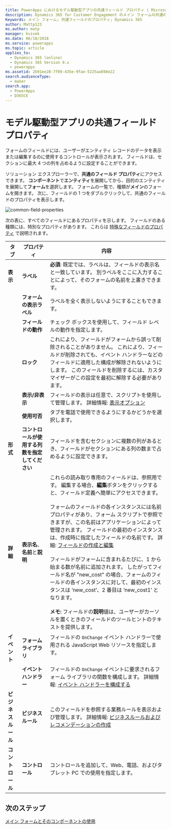 ```yaml
---
title: PowerApps におけるモデル駆動型アプリの共通フィールド プロパティ | MicrosoftDocs
description: Dynamics 365 for Customer Engagement のメイン フォームの共通のフィールドのプロパティについて
Keywords: メイン フォーム; 共通フィールドのプロパティ; Dynamics 365
author: Mattp123
ms.author: matp
manager: kvivek
ms.date: 06/18/2018
ms.service: powerapps
ms.topic: article
applies_to:
  - Dynamics 365 (online)
  - Dynamics 365 Version 9.x
  - powerapps
ms.assetid: 2b91ee28-7f09-435e-9fae-5225aa698e22
search.audienceType:
  - maker
search.app:
  - PowerApps
  - D365CE
---
```

# <a name="model-driven-app-common-field-properties"></a>モデル駆動型アプリの共通フィールド プロパティ

 フォームのフィールドには、ユーザーがエンティティ レコードのデータを表示または編集するのに使用するコントロールが表示されます。 フィールドは、セクションに最大 4 つの列を占めるように設定することができます。  

ソリューション エクスプローラーで、**共通のフィールド プロパティ**にアクセスできます。 **コンポーネント**で**エンティティ**を展開してから、目的のエンティティを展開して**フォーム**を選択します。 フォームの一覧で、種類が**メイン**のフォームを開きます。 次に、フィールドの 1 つをダブルクリックして、共通のフィールドのプロパティを表示します。

![common-field-properties](media/common-field-properties.png)
  
次の表に、すべてのフィールドにあるプロパティを示します。 フィールドのある種類には、特別なプロパティがあります。 これらは [特殊なフィールドのプロパティ](special-field-properties-legacy.md) で説明されます。  
  
|タブ​​|プロパティ|内容|  
|---------|--------------|-----------------|  
|**表示**|**ラベル**|**必須**: 既定では、ラベルは、フィールドの表示名と一致しています。 別ラベルをここに入力することによって、そのフォームの名前を上書きできます。|  
||**フォームの表示ラベル**|ラベルを全く表示しないようにすることもできます。|  
||**フィールドの動作**|チェック ボックスを使用して、フィールド レベルの動作を指定します。|  
||**ロック**|これにより、フィールドがフォームから誤って削除されることがありません。 これにより、フィールドが削除されても、イベント ハンドラーなどのフィールドに適用した構成が解除されないようにします。 このフィールドを削除するには、カスタマイザーがこの設定を最初に解除する必要があります。|  
||**表示/非表示**|フィールドの表示は任意で、スクリプトを使用して管理します。 詳細情報: [表示オプション](visibility-options-legacy.md)|  
||**使用可否**|タブを電話で使用できるようにするかどうかを選択します。|
|**形式**|**コントロールが使用する列数を指定してください**|フィールドを含むセクションに複数の列があるとき、フィールドがセクションにある列の数まで占めるように設定できます。|  
|**詳細**|**表示名**、**名前**と**説明**|これらの読み取り専用のフィールドは、参照用です。 編集する場合、**編集**ボタンをクリックすると、フィールド定義へ簡単にアクセスできます。<br /><br /> フォームのフィールドの各インスタンスには名前プロパティがあり、フォーム スクリプトで参照できますが、この名前はアプリケーションによって管理されます。 フィールドの最初のインスタンスは、作成時に指定したフィールドの名前です。 詳細: [フィールドの作成と編集](../common-data-service/create-edit-fields.md)<br /><br /> フィールドがフォームに含まれるたびに、1 から始まる数が名前に追加されます。 したがってフィールド名が "new_cost" の場合、フォームのフィールドの各インスタンスに対して、最初のインスタンスは ‘new_cost’、2 番目は ‘new_cost1’ となります。<br /><br />**メモ:** フィールドの**説明**値は、ユーザーがカーソルを置くときのフィールドのツールヒントのテキストを提供します。|  
|**イベント**|**フォーム ライブラリ**|フィールドの `OnChange` イベント ハンドラーで使用される JavaScript Web リソースを指定します。<br /><br />|  
||**イベント ハンドラー**|フィールドの `OnChange` イベントに要求されるフォーム ライブラリの関数を構成します。 詳細情報: [イベント ハンドラーを構成する](configure-event-handlers-legacy.md)|  
|**ビジネスルール**|**ビジネスルール**|このフィールドを参照する業務ルールを表示および管理します。 詳細情報: [ビジネスルールおよびレコメンデーションの作成](create-business-rules-recommendations-apply-logic-form.md)|  
|**コントロール**|**コントロール**|コントロールを追加して、Web、電話、およびタブレット PC での使用を指定します。|  

## <a name="next-steps"></a>次のステップ

[メイン フォームとそのコンポーネントの使用](use-main-form-and-components.md)
